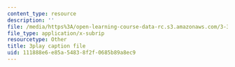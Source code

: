 ```yaml
---
content_type: resource
description: ''
file: /media/https%3A/open-learning-course-data-rc.s3.amazonaws.com/3-320-atomistic-computer-modeling-of-materials-sma-5107-spring-2005/111888e6e85a54838f2f0685b89a8ec9_K8qD73y8jag.vtt
file_type: application/x-subrip
resourcetype: Other
title: 3play caption file
uid: 111888e6-e85a-5483-8f2f-0685b89a8ec9
---
```

